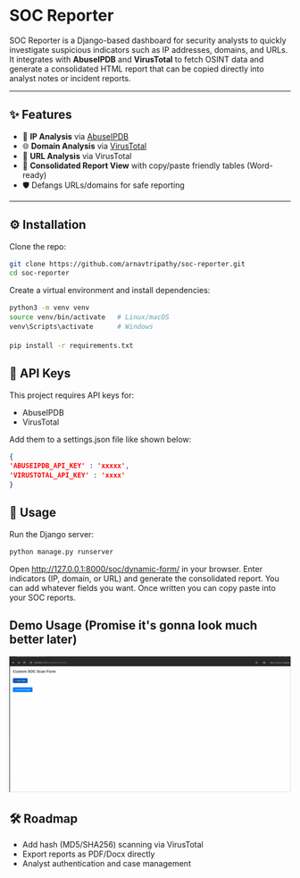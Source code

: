 # SOC Reporter

SOC Reporter is a Django-based dashboard for security analysts to quickly investigate suspicious indicators such as IP addresses, domains, and URLs.  
It integrates with **AbuseIPDB** and **VirusTotal** to fetch OSINT data and generate a consolidated HTML report that can be copied directly into analyst notes or incident reports.

---

## ✨ Features
- 🔎 **IP Analysis** via [AbuseIPDB](https://www.abuseipdb.com)  
- 🌐 **Domain Analysis** via [VirusTotal](https://www.virustotal.com)  
- 🔗 **URL Analysis** via VirusTotal  
- 📑 **Consolidated Report View** with copy/paste friendly tables (Word-ready)  
- 🛡️ Defangs URLs/domains for safe reporting  

---

## ⚙️ Installation

Clone the repo:

```bash
git clone https://github.com/arnavtripathy/soc-reporter.git
cd soc-reporter
```
Create a virtual environment and install dependencies:

```bash
python3 -m venv venv
source venv/bin/activate   # Linux/macOS
venv\Scripts\activate      # Windows

pip install -r requirements.txt
```

## 🔑 API Keys

This project requires API keys for:

- AbuseIPDB
- VirusTotal

Add them to a settings.json file like shown below:

```json
{
'ABUSEIPDB_API_KEY' : 'xxxxx',
'VIRUSTOTAL_API_KEY' : 'xxxx'
}
```

## 🚀 Usage

Run the Django server:

```bash
python manage.py runserver
```

Open http://127.0.0.1:8000/soc/dynamic-form/ in your browser.
Enter indicators (IP, domain, or URL) and generate the consolidated report. You can add whatever fields you want. Once written you can copy paste into your SOC reports.

## Demo Usage (Promise it's gonna look much better later)

![SOC Reporter Demo](soc_report.gif)

## 🛠️ Roadmap

- Add hash (MD5/SHA256) scanning via VirusTotal
- Export reports as PDF/Docx directly
- Analyst authentication and case management



